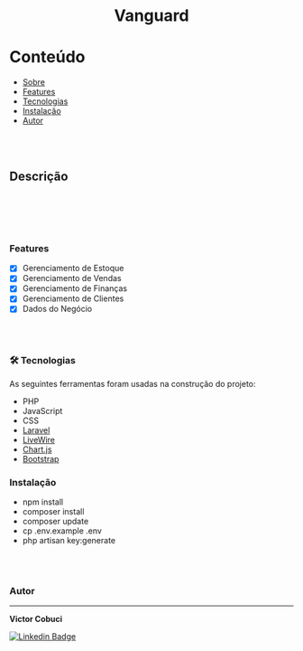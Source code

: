 
<h1 align="center">Vanguard</h1>


Conteúdo
=================
<!--ts-->
   * [Sobre](#Sobre)
   * [Features](#Features)
   * [Tecnologias](#Tecnologias)
   * [Instalação](#Instalação)
   * [Autor](#Autor)
<!--te-->
<br><br>

## Descrição
<br>
<p align=""></p>

<br><br>

### Features

- [x] Gerenciamento de Estoque
- [x] Gerenciamento de Vendas
- [x] Gerenciamento de Finanças
- [x] Gerenciamento de Clientes
- [x] Dados do Negócio

<br><br>
### 🛠 Tecnologias

As seguintes ferramentas foram usadas na construção do projeto:

- PHP
- JavaScript
- CSS
- [Laravel](https://laravel.com/)
- [LiveWire](https://laravel-livewire.com/)
- [Chart.js](https://www.chartjs.org/)
- [Bootstrap](https://getbootstrap.com/)

### Instalação

 * npm install
 * composer install
 * composer update
 * cp .env.example .env
 * php artisan key:generate

  
  
<br><br>
### Autor
---

<b>Victor Cobuci</b></a> 



 [![Linkedin Badge](https://img.shields.io/badge/-Cobuci-blue?style=flat-square&logo=Linkedin&logoColor=white&link=https://www.linkedin.com/in/cobuci/)](https://www.linkedin.com/in/cobuci/) 



